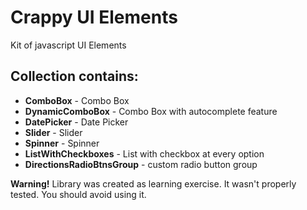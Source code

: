# Crappy UI Elements
Kit of javascript UI Elements
## Collection contains:

*  **ComboBox** -  Combo Box
*  **DynamicComboBox** - Combo Box with autocomplete feature
*  **DatePicker** - Date Picker
*  **Slider** - Slider
*  **Spinner** - Spinner
*  **ListWithCheckboxes** - List with checkbox at every option
*  **DirectionsRadioBtnsGroup** - custom radio button group

**Warning!** Library was created as learning exercise.
It wasn't properly tested. You should avoid using it.